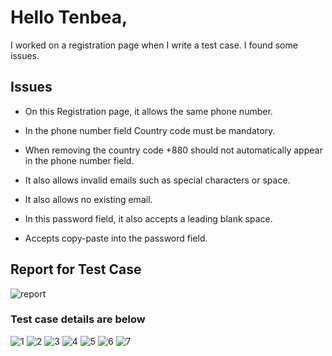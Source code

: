 # Hello Tenbea,


I worked on a registration page when I write a test case.
I found some issues.


## Issues 


- On this Registration page, it allows the same phone number.

- In the phone number field Country code must be mandatory.

- When removing the country code +880 should not automatically appear in the phone number field.

- It also allows invalid emails such as special characters or space.

- It also allows no existing email.

- In this password field, it also accepts a leading blank space.

- Accepts copy-paste into the password field.
## Report for Test Case
![report](https://user-images.githubusercontent.com/92669932/189522336-83e31fe1-5e75-474c-b653-8665896e2180.jpg)
### Test case details are below
![1](https://user-images.githubusercontent.com/92669932/189516002-801f04db-2a26-45cb-88ed-75d5c2faa703.jpg)
![2](https://user-images.githubusercontent.com/92669932/189516008-476e14c3-e022-4629-860b-4eda464814c4.jpg)
![3](https://user-images.githubusercontent.com/92669932/189516012-4d6f14fe-4da0-4935-820f-df8e29e7cf7f.jpg)
![4](https://user-images.githubusercontent.com/92669932/189516014-c23de87a-360e-4f3e-be2e-f025ec6e5cb0.jpg)
![5](https://user-images.githubusercontent.com/92669932/189516015-31d4ac18-d12e-4c65-8ce6-4214f4a236c5.jpg)
![6](https://user-images.githubusercontent.com/92669932/189516017-d45d69db-44f4-43e7-8371-bd4c75e6a196.jpg)
![7](https://user-images.githubusercontent.com/92669932/189516020-b0490713-5fc6-4b6b-bf25-3aa23023cbd0.jpg)
